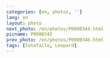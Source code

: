 ```yaml
---
categories: [en, photos, '']
lang: en
layout: photo
next_photo: /en/photos/P0000344.html
picname: P0000345
prev_photo: /en/photos/P0000346.html
tags: [Fotofalle, Leopard]
---
```

